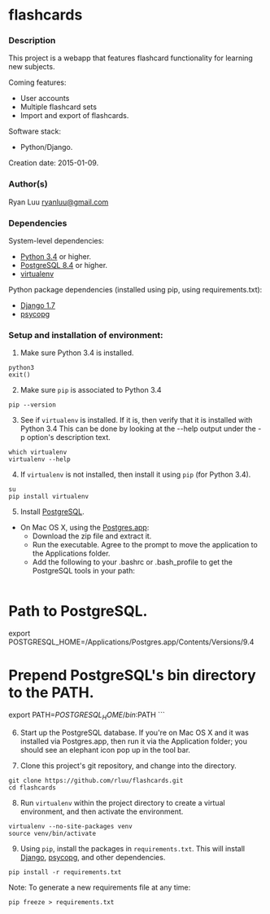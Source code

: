 # flashcards

### Description

This project is a webapp that features flashcard functionality for learning new subjects.

Coming features:
- User accounts
- Multiple flashcard sets
- Import and export of flashcards.

Software stack:
- Python/Django.

Creation date: 2015-01-09.

### Author(s)

Ryan Luu
ryanluu@gmail.com

### Dependencies

System-level dependencies:
- [Python 3.4](https://www.python.org/) or higher.
- [PostgreSQL 8.4](http://www.postgresql.org/) or higher.
- [virtualenv](https://virtualenv.pypa.io/en/latest/)

Python package dependencies (installed using pip, using requirements.txt):
- [Django 1.7](https://www.djangoproject.com/)
- [psycopg](http://initd.org/psycopg/)


### Setup and installation of environment:

1. Make sure Python 3.4 is installed.
  ```
python3
exit()
  ```

2. Make sure `pip` is associated to Python 3.4
  ```
pip --version
  ```

3. See if `virtualenv` is installed.  If it is, then verify that it is installed with Python 3.4  This can be done by looking at the --help output under the -p option's description text.
  ```
which virtualenv
virtualenv --help
  ```

4. If `virtualenv` is not installed, then install it using `pip` (for Python 3.4).
  ```
su
pip install virtualenv
  ```

5. Install [PostgreSQL](http://www.postgresql.org/download/).
  - On Mac OS X, using the [Postgres.app](http://postgresapp.com/):
    - Download the zip file and extract it.
    - Run the executable.  Agree to the prompt to move the application to the Applications folder.
    - Add the following to your .bashrc or .bash_profile to get the PostgreSQL tools in your path:
    ```
# Path to PostgreSQL.
export POSTGRESQL_HOME=/Applications/Postgres.app/Contents/Versions/9.4

# Prepend PostgreSQL's bin directory to the PATH.
export PATH=$POSTGRESQL_HOME/bin:$PATH
    ```

6. Start up the PostgreSQL database.  If you're on Mac OS X and it was installed via Postgres.app, then run it via the Application folder; you should see an elephant icon pop up in the tool bar.

7. Clone this project's git repository, and change into the directory.
  ```
git clone https://github.com/rluu/flashcards.git
cd flashcards
  ```

8. Run `virtualenv` within the project directory to create a virtual environment, and then activate the environment.
  ```
virtualenv --no-site-packages venv
source venv/bin/activate
  ```

9. Using `pip`, install the packages in `requirements.txt`.  This will install [Django](https://www.djangoproject.com/), [psycopg](http://initd.org/psycopg/), and other dependencies.
  ```
pip install -r requirements.txt
  ```
Note: To generate a new requirements file at any time:
  ```
pip freeze > requirements.txt
  ```

